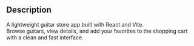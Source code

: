 ## Description
A lightweight guitar store app built with React and Vite.  
Browse guitars, view details, and add your favorites to the shopping cart with a clean and fast interface.
